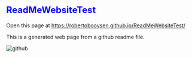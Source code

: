 # <span style="color: blue; font-size: 24px;">ReadMeWebsiteTest</span>

Open this page at <https://robertobooysen.github.io/ReadMeWebsiteTest/>

This is a generated web page from a github readme file.


![github](https://github.com/RobertoBooysen/ReadMeWebsiteTest/assets/101563323/bc86747e-94d3-46e5-b35b-c509cf39e01a)
